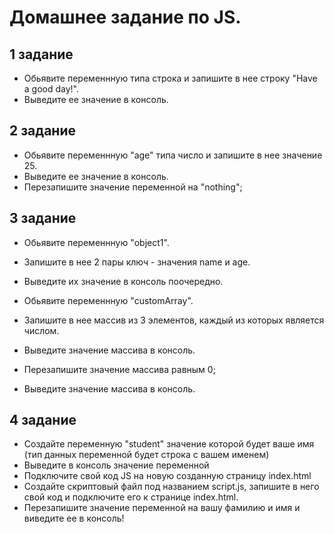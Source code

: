 # Домашнее задание по JS.

## 1 задание

- Обьявите переменнную типа строка и запишите в нее строку "Have a good day!".
- Выведите ее значение в консоль.

## 2 задание

- Обьявите переменнную "age" типа число и запишите в нее значение 25. 
- Выведите ее значение в консоль. 
- Перезапишите значение переменной на "nothing";

## 3 задание

- Обьявите переменнную "object1". 
- Запишите в нее 2 пары ключ - значения name и age. 
- Выведите их значение в консоль поочередно.

- Обьявите переменнную "customArray". 
- Запишите в нее массив из 3 элементов, каждый из которых является числом. 
- Выведите значение массива в консоль. 
- Перезапишите значение массива равным 0; 
- Выведите значение массива в консоль. 

## 4 задание

- Cоздайте переменную "student" значение которой будет ваше имя (тип данных переменной будет строка с вашем именем)
- Выведите в консоль значение переменной
- Подключите свой код JS на новую созданную страницу index.html 
- Создайте скриптовый файл под названием script.js, запишите в него свой код и подключите его к странице index.html.
- Перезапишите значение переменной на вашу фамилию и имя и виведите ее в консоль!

